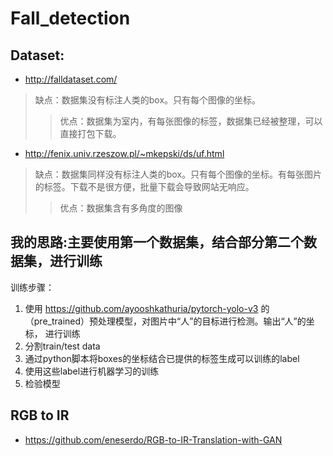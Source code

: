 # Fall_detection
## Dataset:
- http://falldataset.com/
> 缺点：数据集没有标注人类的box。只有每个图像的坐标。
>> 优点：数据集为室内，有每张图像的标签，数据集已经被整理，可以直接打包下载。
- http://fenix.univ.rzeszow.pl/~mkepski/ds/uf.html
> 缺点：数据集同样没有标注人类的box。只有每个图像的坐标。有每张图片的标签。下载不是很方便，批量下载会导致网站无响应。
>> 优点：数据集含有多角度的图像
## 我的思路:主要使用第一个数据集，结合部分第二个数据集，进行训练
训练步骤： 
1. 使用 https://github.com/ayooshkathuria/pytorch-yolo-v3 的（pre_trained）预处理模型，对图片中“人”的目标进行检测。输出“人”的坐标，
进行训练
2. 分割train/test data
3. 通过python脚本将boxes的坐标结合已提供的标签生成可以训练的label
4. 使用这些label进行机器学习的训练
5. 检验模型

## RGB to IR
- https://github.com/eneserdo/RGB-to-IR-Translation-with-GAN




